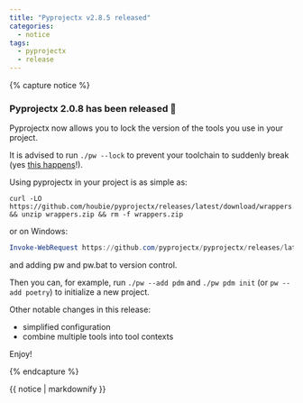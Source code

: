 ```yaml
---
title: "Pyprojectx v2.8.5 released"
categories:
  - notice
tags:
  - pyprojectx
  - release
---
```


{% capture notice %}
### Pyprojectx 2.0.8 has been released :tada:
Pyprojectx now allows you to lock the version of the tools you use in your project.

It is advised to run `./pw --lock` to prevent your toolchain to suddenly break (yes [this happens](https://upcycled-code.com/blog/the-broken-version-breakdown)!).


Using pyprojectx in your project is as simple as:

```shell
curl -LO https://github.com/houbie/pyprojectx/releases/latest/download/wrappers.zip && unzip wrappers.zip && rm -f wrappers.zip
```

or on Windows:
```Powershell
Invoke-WebRequest https://github.com/pyprojectx/pyprojectx/releases/latest/download/wrappers.zip -OutFile wrappers.zip; Expand-Archive -Force -Path wrappers.zip -DestinationPath .; Remove-Item -Path wrappers.zip
```

and adding pw and pw.bat to version control.

Then you can, for example, run `./pw --add pdm` and `./pw pdm init` (or `pw --add poetry`) to initialize a new project.


Other notable changes in this release:
* simplified configuration
* combine multiple tools into tool contexts

Enjoy!

{% endcapture %}

<div class="notice--info">
  {{ notice | markdownify }}
</div>
